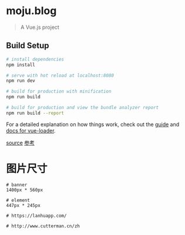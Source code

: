 # moju.blog

> A Vue.js project

## Build Setup

``` bash
# install dependencies
npm install

# serve with hot reload at localhost:8080
npm run dev

# build for production with minification
npm run build

# build for production and view the bundle analyzer report
npm run build --report
```

For a detailed explanation on how things work, check out the [guide](http://vuejs-templates.github.io/webpack/) and [docs for vue-loader](http://vuejs.github.io/vue-loader).

[source](https://www.zcool.com.cn/work/ZMjgwNzkwODg=.html)
[参考](https://www.jianshu.com/p/491609b1c426)

# 图片尺寸

```
# banner 
1400px * 560px

# element 
447px * 245px
```

```
# https://lanhuapp.com/

# http://www.cutterman.cn/zh
```
